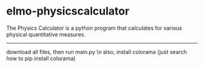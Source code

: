 # elmo-physicscalculator
The Physics Calculator is a python program that calculates for various physical quantitative measures. 

---
download all files, then run main.py \n
also, install colorama (just search how to pip install colorama)
